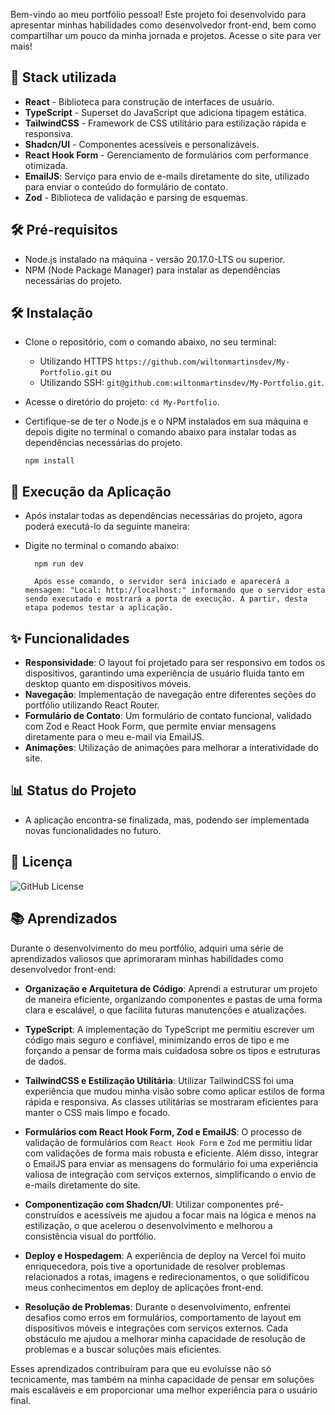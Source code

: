 Bem-vindo ao meu portfólio pessoal! Este projeto foi desenvolvido para apresentar minhas habilidades como desenvolvedor front-end, bem como compartilhar um pouco da minha jornada e projetos. Acesse o site para ver mais!


## 🎨 Stack utilizada

- **React** - Biblioteca para construção de interfaces de usuário.
- **TypeScript** - Superset do JavaScript que adiciona tipagem estática.
- **TailwindCSS** - Framework de CSS utilitário para estilização rápida e responsiva.
- **Shadcn/UI** - Componentes acessíveis e personalizáveis.
- **React Hook Form** - Gerenciamento de formulários com performance otimizada.
- **EmailJS**: Serviço para envio de e-mails diretamente do site, utilizado para enviar o conteúdo do formulário de contato.
- **Zod** - Biblioteca de validação e parsing de esquemas.


## 🛠️ Pré-requisitos

-   Node.js instalado na máquina - versão 20.17.0-LTS ou superior.
-   NPM (Node Package Manager) para instalar as dependências necessárias do projeto.

## 🛠️ Instalação

- Clone o repositório, com o comando abaixo, no seu terminal:
  - Utilizando HTTPS `https://github.com/wiltonmartinsdev/My-Portfolio.git` ou
  - Utilizando SSH: `git@github.com:wiltonmartinsdev/My-Portfolio.git`.
- Acesse o diretório do projeto: `cd My-Portfolio`.
- Certifique-se de ter o Node.js e o NPM instalados em sua máquina e depois digite no terminal o comando abaixo para instalar todas as dependências necessárias do projeto.

      npm install
    
## 🚀 Execução da Aplicação

-   Após instalar todas as dependências necessárias do projeto, agora poderá executá-lo da seguinte maneira:
-   Digite no terminal o comando abaixo:

          npm run dev

          Após esse comando, o servidor será iniciado e aparecerá a mensagem: "Local: http://localhost:" informando que o servidor esta sendo executado e mostrará a porta de execução. A partir, desta etapa podemos testar a aplicação.
## ✨ Funcionalidades

- **Responsividade**: O layout foi projetado para ser responsivo em todos os dispositivos, garantindo uma experiência de usuário fluida tanto em desktop quanto em dispositivos móveis.
- **Navegação**: Implementação de navegação entre diferentes seções do portfólio utilizando React Router.
- **Formulário de Contato**: Um formulário de contato funcional, validado com Zod e React Hook Form, que permite enviar mensagens diretamente para o meu e-mail via EmailJS.
- **Animações**: Utilização de animações para melhorar a interatividade do site.



## 📊 Status do Projeto

-  A aplicação encontra-se finalizada, mas, podendo ser implementada novas funcionalidades no futuro.

## 📄 Licença

![GitHub License](https://img.shields.io/github/license/wiltonmartinsdev/my-portfolio)


## 📚 Aprendizados

Durante o desenvolvimento do meu portfólio, adquiri uma série de aprendizados valiosos que aprimoraram minhas habilidades como desenvolvedor front-end:

- **Organização e Arquitetura de Código**: Aprendi a estruturar um projeto de maneira eficiente, organizando componentes e pastas de uma forma clara e escalável, o que facilita futuras manutenções e atualizações.

- **TypeScript**: A implementação do TypeScript me permitiu escrever um código mais seguro e confiável, minimizando erros de tipo e me forçando a pensar de forma mais cuidadosa sobre os tipos e estruturas de dados.

- **TailwindCSS e Estilização Utilitária**: Utilizar TailwindCSS foi uma experiência que mudou minha visão sobre como aplicar estilos de forma rápida e responsiva. As classes utilitárias se mostraram eficientes para manter o CSS mais limpo e focado.

- **Formulários com React Hook Form, Zod e EmailJS**: O processo de validação de formulários com `React Hook Form` e `Zod` me permitiu lidar com validações de forma mais robusta e eficiente. Além disso, integrar o EmailJS para enviar as mensagens do formulário foi uma experiência valiosa de integração com serviços externos, simplificando o envio de e-mails diretamente do site.

- **Componentização com Shadcn/UI**: Utilizar componentes pré-construídos e acessíveis me ajudou a focar mais na lógica e menos na estilização, o que acelerou o desenvolvimento e melhorou a consistência visual do portfólio.

- **Deploy e Hospedagem**: A experiência de deploy na Vercel foi muito enriquecedora, pois tive a oportunidade de resolver problemas relacionados a rotas, imagens e redirecionamentos, o que solidificou meus conhecimentos em deploy de aplicações front-end.

- **Resolução de Problemas**: Durante o desenvolvimento, enfrentei desafios como erros em formulários, comportamento de layout em dispositivos móveis e integrações com serviços externos. Cada obstáculo me ajudou a melhorar minha capacidade de resolução de problemas e a buscar soluções mais eficientes.

Esses aprendizados contribuíram para que eu evoluísse não só tecnicamente, mas também na minha capacidade de pensar em soluções mais escaláveis e em proporcionar uma melhor experiência para o usuário final.
